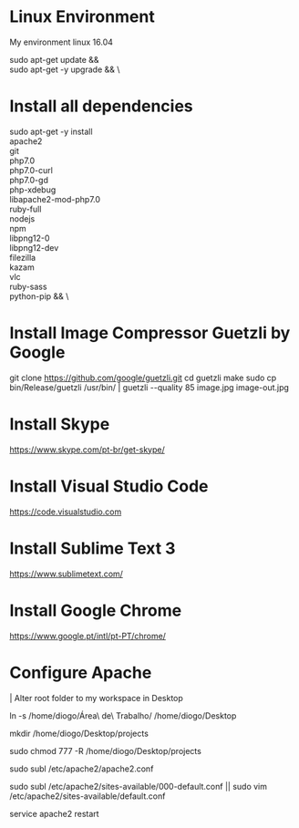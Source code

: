 # Linux Environment
My environment linux 16.04

sudo apt-get update && \
sudo apt-get -y upgrade && \

# Install all dependencies
sudo apt-get -y install \
apache2 \
git \
php7.0 \
php7.0-curl \
php7.0-gd \
php-xdebug \
libapache2-mod-php7.0 \
ruby-full \
nodejs \
npm \
libpng12-0 \
libpng12-dev \
filezilla \
kazam \
vlc \
ruby-sass \
python-pip && \

# Install Image Compressor Guetzli by Google
git clone https://github.com/google/guetzli.git
cd guetzli
make
sudo cp bin/Release/guetzli  /usr/bin/
| guetzli --quality 85 image.jpg image-out.jpg

# Install Skype
https://www.skype.com/pt-br/get-skype/

# Install Visual Studio Code
https://code.visualstudio.com

# Install Sublime Text 3
https://www.sublimetext.com/

# Install Google Chrome
https://www.google.pt/intl/pt-PT/chrome/

# Configure Apache
| Alter root folder to my workspace in Desktop

ln -s /home/diogo/Área\ de\ Trabalho/ /home/diogo/Desktop

mkdir /home/diogo/Desktop/projects

sudo chmod 777 -R /home/diogo/Desktop/projects

sudo subl /etc/apache2/apache2.conf

sudo subl /etc/apache2/sites-available/000-default.conf || sudo vim /etc/apache2/sites-available/default.conf

service apache2 restart

